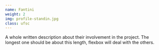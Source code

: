```yaml
---
name: Fantini
weight: 2
img: profile-standin.jpg
class: ufsc
---
```

A whole written description about their involvement in the project. The longest one should be about this length, flexbox will deal with the others.
